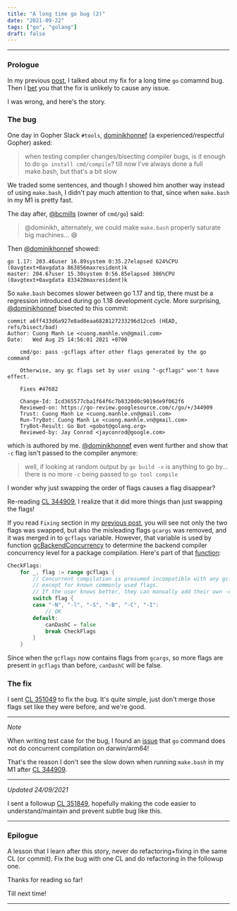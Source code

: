 ```yaml
---
title: "A long time go bug (2)"
date: "2021-09-22"
tags: ["go", "golang"]
draft: false
---
```


---

### Prologue

In my previous [post](/post/go_issue_47682/), I talked about my fix for a long time `go` comamnd bug. Then I [bet](/post/go_issue_47682/#epilogue) you
that the fix is unlikely to cause any issue.

I was wrong, and here's the story.

### The bug

One day in Gopher Slack `#tools`, [dominikhonnef][dominik_honnef_twitter] (a experienced/respectful Gopher) asked:

> when testing compiler changes/bisecting compiler bugs, is it enough to do `go install cmd/compile`? till now I've always done a full make.bash, but that's a bit slow

We traded some sentences, and though I showed him another way instead of using `make.bash`, I didn't pay much attention to that, since when `make.bash` in my M1 is pretty fast.

The day after, [@bcmills][bryan_cmills_link] (owner of `cmd/go`) said:

> @dominikh, alternately, we could make `make.bash` properly saturate big machines... 😅

Then [@dominikhonnef][dominik_honnef_twitter] showed:

```text
go 1.17: 203.46user 16.89system 0:35.27elapsed 624%CPU (0avgtext+0avgdata 863856maxresident)k
master: 204.67user 15.30system 0:56.85elapsed 386%CPU (0avgtext+0avgdata 833420maxresident)k
```

So `make.bash` becomes slower between go 1.17 and tip, there must be a regression introduced during go 1.18 development cycle.
More surprising, [@dominikhonnef][dominik_honnef_twitter] bisected to this commit:

```text
commit a6ff433d6a927e8ad8eaa6828127233296d12ce5 (HEAD, refs/bisect/bad)
Author: Cuong Manh Le <cuong.manhle.vn@gmail.com>
Date:   Wed Aug 25 14:56:01 2021 +0700

    cmd/go: pass -gcflags after other flags generated by the go command
    
    Otherwise, any gc flags set by user using "-gcflags" won't have effect.
    
    Fixes #47682
    
    Change-Id: Icd365577cba1f64f6c7b8320d0c9019de9f062f6
    Reviewed-on: https://go-review.googlesource.com/c/go/+/344909
    Trust: Cuong Manh Le <cuong.manhle.vn@gmail.com>
    Run-TryBot: Cuong Manh Le <cuong.manhle.vn@gmail.com>
    TryBot-Result: Go Bot <gobot@golang.org>
    Reviewed-by: Jay Conrod <jayconrod@google.com>
```

which is authored by me. [@dominikhonnef][dominik_honnef_twitter] even went further and show that `-c` flag isn't passed to the compiler anymore:

> well, if looking at random output by `go build -x` is anything to go by… there is no more `-c` being passed to `go tool compile`

I wonder why just swapping the order of flags causes a flag disappear?

Re-reading [CL 344909][cl_344909], I realize that it did more things than just swapping the flags!

If you read `Fixing` section in my [previous post](/post/go_issue_47682/#fixing), you will see not only the two flags was swapped, but also the misleading flags `gcargs`
was removed, and it was merged in to `gcflags` variable. However, that variable is used by function [gcBackendConcurrency](https://github.com/golang/go/blob/79159f2e83662dac4089e2f5231ec23de9da10b9/src/cmd/go/internal/work/gc.go#L185)
to determine the backend compiler concurrency level for a package compilation. Here's part of that [function](https://github.com/golang/go/blob/79159f2e83662dac4089e2f5231ec23de9da10b9/src/cmd/go/internal/work/gc.go#L214):

```go
CheckFlags:
	for _, flag := range gcflags {
		// Concurrent compilation is presumed incompatible with any gcflags,
		// except for known commonly used flags.
		// If the user knows better, they can manually add their own -c to the gcflags.
		switch flag {
		case "-N", "-l", "-S", "-B", "-C", "-I":
			// OK
		default:
			canDashC = false
			break CheckFlags
		}
	}
```

Since when the `gcflags` now contains flags from `gcargs`, so more flags are present in `gcflags` than before, `canDashC` will be false.

### The fix

I sent [CL 351049][cl_351049] to fix the bug. It's quite simple, just don't merge those flags set like they were before, and we're good.

---
_Note_

When writing test case for the bug, I found an [issue][issue_48496] that `go` command does not do concurrent compilation on darwin/arm64!

That's the reason I don't see the slow down when running `make.bash` in my M1 after [CL 344909][cl_344909].

---
_Updated 24/09/2021_

I sent a followup [CL 351849][cl_351849], hopefully making the code easier to understand/maintain
and prevent subtle bug like this.

---

### Epilogue

A lesson that I learn after this story, never do refactoring+fixing in the same CL (or commit). Fix the bug with one CL and do refactoring in the followup one.

Thanks for reading so far!

Till next time!

---

[dominik_honnef_twitter]: https://twitter.com/dominikhonnef
[bryan_cmills_link]: https://github.com/bcmills
[cl_344909]: https://go-review.googlesource.com/c/go/+/344909
[cl_351049]: https://go-review.googlesource.com/c/go/+/351049
[cl_351849]: https://go-review.googlesource.com/c/go/+/351849
[issue_48496]: https://github.com/golang/go/issues/48496

